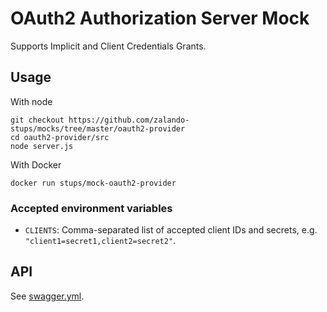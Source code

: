 # OAuth2 Authorization Server Mock

Supports Implicit and Client Credentials Grants.

## Usage

With node

    git checkout https://github.com/zalando-stups/mocks/tree/master/oauth2-provider
    cd oauth2-provider/src
    node server.js

With Docker

    docker run stups/mock-oauth2-provider

### Accepted environment variables

* `CLIENTS`: Comma-separated list of accepted client IDs and secrets, e.g. `"client1=secret1,client2=secret2"`.

## API

See [swagger.yml](swagger.yml).